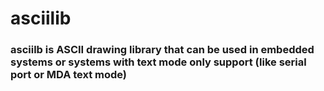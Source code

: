 # asciilib
### asciilb is ASCII drawing library that can be used in embedded systems or systems with text mode only support (like serial port or MDA text mode)